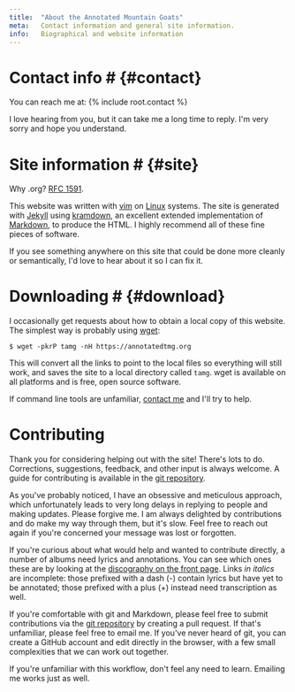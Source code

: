 ```yaml
---
title:  "About the Annotated Mountain Goats"
meta:   Contact information and general site information.
info:   Biographical and website information
---
```


# Contact info # {#contact}

You can reach me at: {% include root.contact %}

I love hearing from you, but it can take me a long time to reply. I'm very
sorry and hope you understand.

# Site information # {#site}

Why .org? [RFC 1591][].

[RFC 1591]:     http://tools.ietf.org/html/rfc1591#section-2

This website was written with [vim][] on [Linux][] systems. The site is
generated with [Jekyll][] using [kramdown][], an excellent extended
implementation of [Markdown][], to produce the HTML. I highly recommend all of
these fine pieces of software.

[linux]:        https://archlinux.org/
[kramdown]:     http://kramdown.gettalong.org
[markdown]:     http://daringfireball.net/projects/markdown/
[python]:       http://python.org
[vim]:          http://www.vim.org
[jekyll]:       http://jekyllrb.com

If you see something anywhere on this site that could be done more cleanly or
semantically, I'd love to hear about it so I can fix it.

# Downloading # {#download}

I occasionally get requests about how to obtain a local copy of this website.
The simplest way is probably using [wget][]:

    $ wget -pkrP tamg -nH https://annotatedtmg.org 

This will convert all the links to point to the local files so everything will
still work, and saves the site to a local directory called `tamg`. wget is
available on all platforms and is free, open source software.

If command line tools are unfamiliar, [contact me](#contact) and I'll try to
help.

[wget]:         https://www.gnu.org/software/wget/

# Contributing #

Thank you for considering helping out with the site! There's lots to do.
Corrections, suggestions, feedback, and other input is always welcome. A guide
for contributing is available in the [git repository][repo].

As you've probably noticed, I have an obsessive and meticulous approach, which
unfortunately leads to very long delays in replying to people and making
updates. Please forgive me. I am always delighted by contributions and do make
my way through them, but it's slow. Feel free to reach out again if you're
concerned your message was lost or forgotten.

If you're curious about what would help and wanted to contribute directly, a
number of albums need lyrics and annotations. You can see which ones these are
by looking at the [discography on the front page](index.html). Links *in
italics* are incomplete: those prefixed with a dash (-) contain lyrics but
have yet to be annotated; those prefixed with a plus (+) instead need
transcription as well.

If you're comfortable with git and Markdown, please feel free to submit
contributions via the [git repository][repo] by creating a pull request. If
that's unfamiliar, please feel free to email me. If you've never heard of git,
you can create a GitHub account and edit directly in the browser, with a few
small complexities that we can work out together.

[repo]: https://github.com/annotatedtmg/annotatedtmg

If you're unfamiliar with this workflow, don't feel any need to learn.
Emailing me works just as well.
